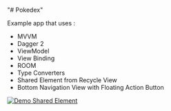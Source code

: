 "# Pokedex" 

Example app that uses : 

- MVVM
- Dagger 2
- ViewModel
- View Binding
- ROOM
- Type Converters
- Shared Element from Recycle View
- Bottom Navigation View with Floating Action Button

[![Demo Shared Element](https://s2.gifyu.com/images/ezgif.com-gif-maker-1a714533691249569.gif)](https://s2.gifyu.com/images/ezgif.com-gif-maker-1a714533691249569.gif)
